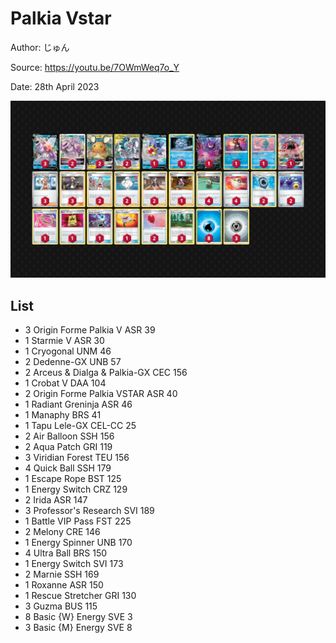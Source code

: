 # Palkia Vstar

Author: じゅん

Source: <https://youtu.be/7OWmWeq7o_Y>

Date: 28th April 2023

![decklist](../../images/SVI/Palkia%20Vstar/2-%20Palkia%20Vstar.png)

## List

* 3 Origin Forme Palkia V ASR 39
* 1 Starmie V ASR 30
* 1 Cryogonal UNM 46
* 2 Dedenne-GX UNB 57
* 2 Arceus & Dialga & Palkia-GX CEC 156
* 1 Crobat V DAA 104
* 2 Origin Forme Palkia VSTAR ASR 40
* 1 Radiant Greninja ASR 46
* 1 Manaphy BRS 41
* 1 Tapu Lele-GX CEL-CC 25
* 2 Air Balloon SSH 156
* 2 Aqua Patch GRI 119
* 3 Viridian Forest TEU 156
* 4 Quick Ball SSH 179
* 1 Escape Rope BST 125
* 1 Energy Switch CRZ 129
* 2 Irida ASR 147
* 3 Professor's Research SVI 189
* 1 Battle VIP Pass FST 225
* 2 Melony CRE 146
* 1 Energy Spinner UNB 170
* 4 Ultra Ball BRS 150
* 1 Energy Switch SVI 173
* 2 Marnie SSH 169
* 1 Roxanne ASR 150
* 1 Rescue Stretcher GRI 130
* 3 Guzma BUS 115
* 8 Basic {W} Energy SVE 3
* 3 Basic {M} Energy SVE 8
